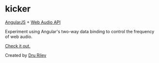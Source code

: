 kicker
======

[AngularJS](https://angularjs.org/) + [Web Audio API](http://www.html5rocks.com/en/tutorials/webaudio/intro/)

Experiment using Angular's two-way data binding to control the frequency of web audio. 

[Check it out.](http://drurly.github.io/kicker/)

Created by [Dru Riley](https://twitter.com/DruRly)
